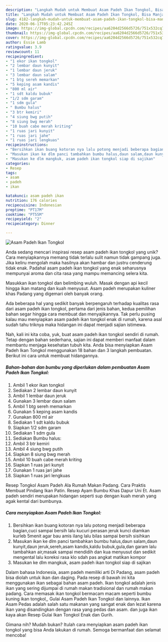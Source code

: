 ```yaml
---
description: "Langkah Mudah untuk Membuat Asam Padeh Ikan Tongkol, Bisa Manjain Lidah"
title: "Langkah Mudah untuk Membuat Asam Padeh Ikan Tongkol, Bisa Manjain Lidah"
slug: 4182-langkah-mudah-untuk-membuat-asam-padeh-ikan-tongkol-bisa-manjain-lidah
date: 2020-06-17T05:23:42.245Z
image: https://img-global.cpcdn.com/recipes/aa6204d2566d5726/751x532cq70/asam-padeh-ikan-tongkol-foto-resep-utama.jpg
thumbnail: https://img-global.cpcdn.com/recipes/aa6204d2566d5726/751x532cq70/asam-padeh-ikan-tongkol-foto-resep-utama.jpg
cover: https://img-global.cpcdn.com/recipes/aa6204d2566d5726/751x532cq70/asam-padeh-ikan-tongkol-foto-resep-utama.jpg
author: Essie Lamb
ratingvalue: 3.9
reviewcount: 11
recipeingredient:
- "1 ekor ikan tongkol"
- "2 lembar daun kunyit"
- "1 lembar daun jeruk"
- "3 lembar daun salam"
- "1 btg sereh memarkan"
- "5 keping asam kandis"
- "800 ml air"
- "1 sdt kaldu bubuk"
- "1/2 sdm garam"
- "1 sdm gula"
- " Bumbu halus"
- "3 btr kemiri"
- "4 siung bwg putih"
- "8 siung bwg merah"
- "10 buah cabe merah kriting"
- "1 ruas jari kunyit"
- "1 ruas jari jahe"
- "1 ruas jari lengkuas"
recipeinstructions:
- "Bersihkan ikan buang kotoran nya lalu potong menjadi beberapa bagian,cuci sampai bersih lalu kucuri perasan jeruk kunci diamkan kurleb 5menit agar bau amis ilang lalu bilas sampai bersih sisihkan"
- "Masukan ikan ke dlm panci tambahkan bumbu halus,daun salam,daun kunyit,daun jeruk,sereh,asam kandis,kaldu bubuk,gula,dan garam lalu tambahkan air,masak sampai mendidih dan kua menyusut dan sedikit mengental lalu koreksi rasa klo sdah pas angkat matikan kompor"
- "Masukan ke dlm mangkuk, asam padeh ikan tongkol siap di sajikan"
categories:
- Resep
tags:
- asam
- padeh
- ikan

katakunci: asam padeh ikan 
nutrition: 176 calories
recipecuisine: Indonesian
preptime: "PT17M"
cooktime: "PT55M"
recipeyield: "2"
recipecategory: Dinner

---
```



![Asam Padeh Ikan Tongkol](https://img-global.cpcdn.com/recipes/aa6204d2566d5726/751x532cq70/asam-padeh-ikan-tongkol-foto-resep-utama.jpg)

Anda sedang mencari inspirasi resep asam padeh ikan tongkol yang unik? Cara menyiapkannya memang tidak terlalu sulit namun tidak gampang juga. Jika keliru mengolah maka hasilnya akan hambar dan justru cenderung tidak enak. Padahal asam padeh ikan tongkol yang enak seharusnya mempunyai aroma dan cita rasa yang mampu memancing selera kita.

Masukkan ikan tongkol dan belimbing wuluh. Masak dengan api kecil hingga ikan matang dan kuah menyusut. Asam padeh merupakan kuliner khas Padang yang digemari oleh banyak orang.

Ada beberapa hal yang sedikit banyak berpengaruh terhadap kualitas rasa dari asam padeh ikan tongkol, pertama dari jenis bahan, kedua pemilihan bahan segar hingga cara membuat dan menyajikannya. Tak perlu pusing kalau mau menyiapkan asam padeh ikan tongkol enak di rumah, karena asal sudah tahu triknya maka hidangan ini dapat menjadi sajian istimewa.


Nah, kali ini kita coba, yuk, buat asam padeh ikan tongkol sendiri di rumah. Tetap dengan bahan sederhana, sajian ini dapat memberi manfaat dalam membantu menjaga kesehatan tubuh kita. Anda bisa menyiapkan Asam Padeh Ikan Tongkol menggunakan 18 bahan dan 3 langkah pembuatan. Berikut ini cara untuk membuat hidangannya.

<!--inarticleads1-->

##### Bahan-bahan dan bumbu yang diperlukan dalam pembuatan Asam Padeh Ikan Tongkol:

1. Ambil 1 ekor ikan tongkol
1. Sediakan 2 lembar daun kunyit
1. Ambil 1 lembar daun jeruk
1. Gunakan 3 lembar daun salam
1. Ambil 1 btg sereh memarkan
1. Gunakan 5 keping asam kandis
1. Gunakan 800 ml air
1. Sediakan 1 sdt kaldu bubuk
1. Siapkan 1/2 sdm garam
1. Sediakan 1 sdm gula
1. Sediakan  Bumbu halus:
1. Ambil 3 btr kemiri
1. Ambil 4 siung bwg putih
1. Siapkan 8 siung bwg merah
1. Ambil 10 buah cabe merah kriting
1. Siapkan 1 ruas jari kunyit
1. Gunakan 1 ruas jari jahe
1. Siapkan 1 ruas jari lengkuas


Resep Tongkol Asam Padeh Ala Rumah Makan Padang. Cara Praktis Membuat Pindang Ikan Patin. Resep Ayam Bumbu Khas Dapur Uni Et. Asam padeh sendiri merupakan hidangan seperti sup dengan kuah merah yang agak kental dari bumbunya. 

<!--inarticleads2-->

##### Cara menyiapkan Asam Padeh Ikan Tongkol:

1. Bersihkan ikan buang kotoran nya lalu potong menjadi beberapa bagian,cuci sampai bersih lalu kucuri perasan jeruk kunci diamkan kurleb 5menit agar bau amis ilang lalu bilas sampai bersih sisihkan
1. Masukan ikan ke dlm panci tambahkan bumbu halus,daun salam,daun kunyit,daun jeruk,sereh,asam kandis,kaldu bubuk,gula,dan garam lalu tambahkan air,masak sampai mendidih dan kua menyusut dan sedikit mengental lalu koreksi rasa klo sdah pas angkat matikan kompor
1. Masukan ke dlm mangkuk, asam padeh ikan tongkol siap di sajikan


Dalam bahasa Indonesia, asam padeh memiliki arti Di Padang, asam padeh bisa diolah untuk ikan dan daging. Pada resep di bawah ini kita menggunakan ikan sebagai bahan asam padeh. Ikan tongkol adalah jenis ikan yang sering dijumpai di rumah makan tradisional dan rumah makan padang. Cara memasak ikan tongkol bermacam macam seperti bumbu kuning ikan tongkol,, Gulai Asam Padeh Ikan Tongkol dan lainnya. Ikan Asam Pedas adalah salah satu makanan yang sangat enak dan lezat karena ikan yang disandingkan dengan rasa yang pedas dan asam. dan juga ikan kaya akan Resep Gulai Ikan Tongkol Enak dan Gurih. 

Gimana nih? Mudah bukan? Itulah cara menyiapkan asam padeh ikan tongkol yang bisa Anda lakukan di rumah. Semoga bermanfaat dan selamat mencoba!
